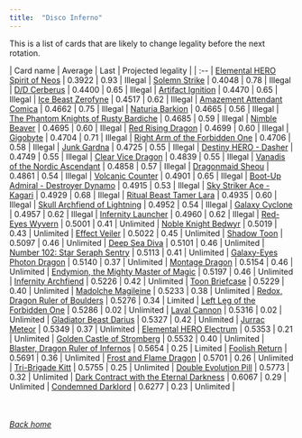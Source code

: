 ```yaml
---
title:  "Disco Inferno"
---
```


This is a list of cards that are likely to change legality before the next rotation.

| Card name | Average | Last | Projected legality |
| :-- |
[Elemental HERO Spirit of Neos](https://db.ygoprodeck.com/card/?search=Elemental%20HERO%20Spirit%20of%20Neos) | 0.3922 | 0.93 | Illegal |
[Solemn Strike](https://db.ygoprodeck.com/card/?search=Solemn%20Strike) | 0.4048 | 0.78 | Illegal |
[D/D Cerberus](https://db.ygoprodeck.com/card/?search=D/D%20Cerberus) | 0.4400 | 0.65 | Illegal |
[Artifact Ignition](https://db.ygoprodeck.com/card/?search=Artifact%20Ignition) | 0.4470 | 0.65 | Illegal |
[Ice Beast Zerofyne](https://db.ygoprodeck.com/card/?search=Ice%20Beast%20Zerofyne) | 0.4517 | 0.62 | Illegal |
[Amazement Attendant Comica](https://db.ygoprodeck.com/card/?search=Amazement%20Attendant%20Comica) | 0.4662 | 0.75 | Illegal |
[Naturia Barkion](https://db.ygoprodeck.com/card/?search=Naturia%20Barkion) | 0.4665 | 0.56 | Illegal |
[The Phantom Knights of Rusty Bardiche](https://db.ygoprodeck.com/card/?search=The%20Phantom%20Knights%20of%20Rusty%20Bardiche) | 0.4685 | 0.59 | Illegal |
[Nimble Beaver](https://db.ygoprodeck.com/card/?search=Nimble%20Beaver) | 0.4695 | 0.60 | Illegal |
[Red Rising Dragon](https://db.ygoprodeck.com/card/?search=Red%20Rising%20Dragon) | 0.4699 | 0.60 | Illegal |
[Gigobyte](https://db.ygoprodeck.com/card/?search=Gigobyte) | 0.4704 | 0.71 | Illegal |
[Right Arm of the Forbidden One](https://db.ygoprodeck.com/card/?search=Right%20Arm%20of%20the%20Forbidden%20One) | 0.4706 | 0.58 | Illegal |
[Junk Gardna](https://db.ygoprodeck.com/card/?search=Junk%20Gardna) | 0.4725 | 0.55 | Illegal |
[Destiny HERO - Dasher](https://db.ygoprodeck.com/card/?search=Destiny%20HERO%20-%20Dasher) | 0.4749 | 0.55 | Illegal |
[Clear Vice Dragon](https://db.ygoprodeck.com/card/?search=Clear%20Vice%20Dragon) | 0.4839 | 0.55 | Illegal |
[Vanadis of the Nordic Ascendant](https://db.ygoprodeck.com/card/?search=Vanadis%20of%20the%20Nordic%20Ascendant) | 0.4858 | 0.57 | Illegal |
[Dragonmaid Sheou](https://db.ygoprodeck.com/card/?search=Dragonmaid%20Sheou) | 0.4861 | 0.54 | Illegal |
[Volcanic Counter](https://db.ygoprodeck.com/card/?search=Volcanic%20Counter) | 0.4901 | 0.65 | Illegal |
[Boot-Up Admiral - Destroyer Dynamo](https://db.ygoprodeck.com/card/?search=Boot-Up%20Admiral%20-%20Destroyer%20Dynamo) | 0.4915 | 0.53 | Illegal |
[Sky Striker Ace - Kagari](https://db.ygoprodeck.com/card/?search=Sky%20Striker%20Ace%20-%20Kagari) | 0.4929 | 0.68 | Illegal |
[Ritual Beast Tamer Lara](https://db.ygoprodeck.com/card/?search=Ritual%20Beast%20Tamer%20Lara) | 0.4935 | 0.60 | Illegal |
[Skull Archfiend of Lightning](https://db.ygoprodeck.com/card/?search=Skull%20Archfiend%20of%20Lightning) | 0.4952 | 0.54 | Illegal |
[Galaxy Cyclone](https://db.ygoprodeck.com/card/?search=Galaxy%20Cyclone) | 0.4957 | 0.62 | Illegal |
[Infernity Launcher](https://db.ygoprodeck.com/card/?search=Infernity%20Launcher) | 0.4960 | 0.62 | Illegal |
[Red-Eyes Wyvern](https://db.ygoprodeck.com/card/?search=Red-Eyes%20Wyvern) | 0.5001 | 0.41 | Unlimited |
[Noble Knight Bedwyr](https://db.ygoprodeck.com/card/?search=Noble%20Knight%20Bedwyr) | 0.5019 | 0.43 | Unlimited |
[Effect Veiler](https://db.ygoprodeck.com/card/?search=Effect%20Veiler) | 0.5022 | 0.45 | Unlimited |
[Shadow Toon](https://db.ygoprodeck.com/card/?search=Shadow%20Toon) | 0.5097 | 0.46 | Unlimited |
[Deep Sea Diva](https://db.ygoprodeck.com/card/?search=Deep%20Sea%20Diva) | 0.5101 | 0.46 | Unlimited |
[Number 102: Star Seraph Sentry](https://db.ygoprodeck.com/card/?search=Number%20102:%20Star%20Seraph%20Sentry) | 0.5113 | 0.41 | Unlimited |
[Galaxy-Eyes Photon Dragon](https://db.ygoprodeck.com/card/?search=Galaxy-Eyes%20Photon%20Dragon) | 0.5140 | 0.37 | Unlimited |
[Montage Dragon](https://db.ygoprodeck.com/card/?search=Montage%20Dragon) | 0.5154 | 0.46 | Unlimited |
[Endymion, the Mighty Master of Magic](https://db.ygoprodeck.com/card/?search=Endymion,%20the%20Mighty%20Master%20of%20Magic) | 0.5197 | 0.46 | Unlimited |
[Infernity Archfiend](https://db.ygoprodeck.com/card/?search=Infernity%20Archfiend) | 0.5226 | 0.42 | Unlimited |
[Toon Briefcase](https://db.ygoprodeck.com/card/?search=Toon%20Briefcase) | 0.5229 | 0.40 | Unlimited |
[Madolche Magileine](https://db.ygoprodeck.com/card/?search=Madolche%20Magileine) | 0.5233 | 0.38 | Unlimited |
[Redox, Dragon Ruler of Boulders](https://db.ygoprodeck.com/card/?search=Redox,%20Dragon%20Ruler%20of%20Boulders) | 0.5276 | 0.34 | Limited |
[Left Leg of the Forbidden One](https://db.ygoprodeck.com/card/?search=Left%20Leg%20of%20the%20Forbidden%20One) | 0.5286 | 0.02 | Unlimited |
[Laval Cannon](https://db.ygoprodeck.com/card/?search=Laval%20Cannon) | 0.5316 | 0.02 | Unlimited |
[Gladiator Beast Darius](https://db.ygoprodeck.com/card/?search=Gladiator%20Beast%20Darius) | 0.5327 | 0.42 | Unlimited |
[Jurrac Meteor](https://db.ygoprodeck.com/card/?search=Jurrac%20Meteor) | 0.5349 | 0.37 | Unlimited |
[Elemental HERO Electrum](https://db.ygoprodeck.com/card/?search=Elemental%20HERO%20Electrum) | 0.5353 | 0.21 | Unlimited |
[Golden Castle of Stromberg](https://db.ygoprodeck.com/card/?search=Golden%20Castle%20of%20Stromberg) | 0.5532 | 0.40 | Unlimited |
[Blaster, Dragon Ruler of Infernos](https://db.ygoprodeck.com/card/?search=Blaster,%20Dragon%20Ruler%20of%20Infernos) | 0.5654 | 0.25 | Limited |
[Foolish Return](https://db.ygoprodeck.com/card/?search=Foolish%20Return) | 0.5691 | 0.36 | Unlimited |
[Frost and Flame Dragon](https://db.ygoprodeck.com/card/?search=Frost%20and%20Flame%20Dragon) | 0.5701 | 0.26 | Unlimited |
[Tri-Brigade Kitt](https://db.ygoprodeck.com/card/?search=Tri-Brigade%20Kitt) | 0.5755 | 0.25 | Unlimited |
[Double Evolution Pill](https://db.ygoprodeck.com/card/?search=Double%20Evolution%20Pill) | 0.5773 | 0.32 | Unlimited |
[Dark Contract with the Eternal Darkness](https://db.ygoprodeck.com/card/?search=Dark%20Contract%20with%20the%20Eternal%20Darkness) | 0.6067 | 0.29 | Unlimited |
[Condemned Darklord](https://db.ygoprodeck.com/card/?search=Condemned%20Darklord) | 0.6277 | 0.23 | Unlimited |

<br>

###### [Back home](index)